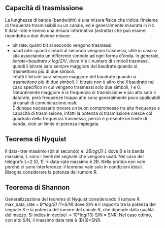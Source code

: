 ## Capacità di trasmissione
La lunghezza di banda (bandwidth) è una misura fisica che indica l'insieme di frequenze trasmissibili su un canale, ed è generalmente misurata in Hz.<br>
Il data-rate è invece una misura informativa (astratta) che può essere ricondotta a due diverse misure:<br>
- bit rate: quanti bit al secondo vengono trasmessi.<br>
- baud rate: quanti simboli al secondo vengono trasmessi, utile in caso si stia associando un differente simbolo ad ogni forma d'onda.
In generale, _bitrate=baudrate x log(2)V_, dove V è il numero di simboli trasmessi, quindi il bitrate sarà sempre maggiore del baudrate quando si trasmettono più di due simboli.<br>
Infatti il bitrate sarà sempre maggiore del baudrate quando si trasmettono più di due simboli. Il bitrate non è altro che il baudrate nel caso specifico in cui vengano trasmessi solo due simboli, 1 e 0.<br>
Naturalmente maggiore è la frequenza di trasmissione e più alto sarà il datarate, però frequenze troppo alte sono generalmente poco applicabili ai canali di comunicazione reali.<br>
È dunque necessario trovare un buon compromesso tra alte frequenze e capacità di trasmissione, infatti la potenza di trasmissione cresce col quadrato della frequenza trasmessa, perciò è presente un limite di banda, cioè un limite di potenza impiegata.

## Teorema di Nyquist
Il data-rate massimo (bit al secondo) è: _2*B*log(2) L_
dove B e la banda massima, L sono i livelli del segnale che vengono usati.
Nel caso del telegrafo L=2 (0, 1) -> data-rate massimo è 2B.
Nella pratica non vale perché ci sono interferenze: il teorema vale solo in condizioni ideali.
Bisogna considerare la potenza del rumore R.

## Teorema di Shannon
Generalizzazione del teorema di Nyquist considerando il rumore R.
max_data_rate = _B*log(2) (1+S/N)_
dove S/N è il rapporto tra la potenza del segnale S e la potenza del rumore del canale R, che dipende dalla qualità del mezzo.
Si indica in decibel -> 10*log(10) S/N = SNR.
Nel caso ottimo, con alto S/N, il massimo data rate è (B/3)*SNR.
